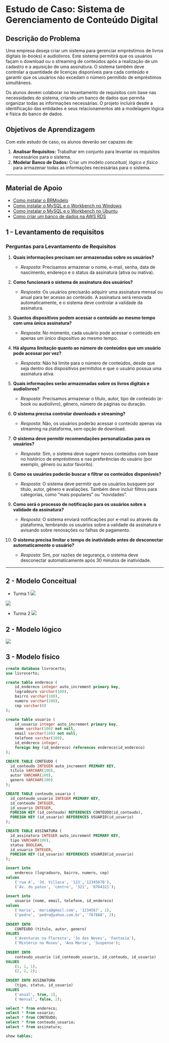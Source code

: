 # Estudo de Caso: Sistema de Gerenciamento de Conteúdo Digital

## Descrição do Problema

Uma empresa deseja criar um sistema para gerenciar empréstimos de livros digitais (e-books) e audiolivros. Este sistema permitirá que os usuários façam o download ou o streaming de conteúdos após a realização de um cadastro e a aquisição de uma assinatura. O sistema também deve controlar a quantidade de licenças disponíveis para cada conteúdo e garantir que os usuários não excedam o número permitido de empréstimos simultâneos.

Os alunos devem colaborar no levantamento de requisitos com base nas necessidades do sistema, criando um banco de dados que permita organizar todas as informações necessárias. O projeto incluirá desde a identificação das entidades e seus relacionamentos até a modelagem lógica e física do banco de dados.

## Objetivos de Aprendizagem

Com este estudo de caso, os alunos deverão ser capazes de:

1. **Analisar Requisitos:** Trabalhar em conjunto para levantar os requisitos necessários para o sistema.
2. **Modelar Banco de Dados:** Criar um modelo *conceitual, lógico e físico* para armazenar todas as informações necessárias para o sistema.

---

## Material de Apoio
* [Como instalar o BRModelo](https://youtu.be/i_gNCwXM6pk)
* [Como instalar o MySQL e o Workbench no Windows](https://youtu.be/IEUgVwjXF0o)
* [Como instalar o MySQL e o Workbench no Ubuntu](https://youtu.be/Uuw4KPiVATc)
* [Como criar um banco de dados na AWS RDS](https://youtu.be/-5HyrZD7Wys)

## 1 - Levantamento de **requisitos**

### Perguntas para Levantamento de Requisitos
1. **Quais informações precisam ser armazenadas sobre os usuários?**
   - *Resposta*: Precisamos armazenar o nome, e-mail, senha, data de nascimento, endereço e o status da assinatura (ativa ou inativa).
2. **Como funcionará o sistema de assinatura dos usuários?**
   - *Resposta*: Os usuários precisarão adquirir uma assinatura mensal ou anual para ter acesso ao conteúdo. A assinatura será renovada automaticamente, e o sistema deve controlar a validade da assinatura.
3. **Quantos dispositivos podem acessar o conteúdo ao mesmo tempo com uma única assinatura?**
   - *Resposta*: No momento, cada usuário pode acessar o conteúdo em apenas um único dispositivo ao mesmo tempo.

4. **Há alguma limitação quanto ao número de conteúdos que um usuário pode acessar por vez?**
   - *Resposta*: Não há limite para o número de conteúdos, desde que seja dentro dos dispositivos permitidos e que o usuário possua uma assinatura ativa.

5. **Quais informações serão armazenadas sobre os livros digitais e audiolivros?**
   - *Resposta*: Precisamos armazenar o título, autor, tipo de conteúdo (e-book ou audiolivro), gênero, número de páginas ou duração.

6. **O sistema precisa controlar downloads e streaming?**
   - *Resposta*: Não, os usuários poderão acessar o conteúdo apenas via streaming na plataforma, sem opção de download.
  
7. **O sistema deve permitir recomendações personalizadas para os usuários?**
   - *Resposta*: Sim, o sistema deve sugerir novos conteúdos com base no histórico de empréstimos e nas preferências do usuário (por exemplo, gênero ou autor favorito).

8. **Como os usuários poderão buscar e filtrar os conteúdos disponíveis?**
   - *Resposta*: O sistema deve permitir que os usuários busquem por título, autor, gênero e avaliações. Também deve incluir filtros para categorias, como “mais populares” ou “novidades”.
  
9. **Como será o processo de notificação para os usuários sobre a validade da assinatura?**
    - *Resposta*: O sistema enviará notificações por e-mail ou através da plataforma, lembrando os usuários sobre a validade da assinatura e avisando sobre renovações ou falhas de pagamento.

10. **O sistema precisa limitar o tempo de inatividade antes de desconectar automaticamente o usuário?**
    - *Resposta*: Sim, por razões de segurança, o sistema deve desconectar automaticamente após 30 minutos de inatividade.

---

## 2 - Modelo Conceitual
- Turma 1
![](https://imgur.com/k3zaGGI)
<img src="https://imgur.com/k3zaGGI">

- Turma 2
![](https://imgur.com/tU2W28e)

## 2 - Modelo lógico
![](https://imgur.com/WOTr2TM)

## 3 - Modelo físico

~~~SQL
create database livrocerto;
use livrocerto;

create table endereco (
	id_endereco integer auto_increment primary key,
    logradouro varchar(100),
    bairro varchar(100),
    numero varchar(100),
    cep varchar(8)
);

create table usuario (
	id_usuario integer auto_increment primary key,
    nome varchar(100) not null,
    email varchar(100) not null,
    telefone varchar(100),
    id_endereco integer,
    foreign key (id_endereco) references endereco(id_endereco) 
);

CREATE TABLE CONTEUDO (
  id_conteudo INTEGER auto_increment PRIMARY KEY,
  titulo VARCHAR(100),
  autor VARCHAR(100),
  genero VARCHAR(100)
);

CREATE TABLE conteudo_usuario (
  id_conteudo_usuario INTEGER PRIMARY KEY,
  id_conteudo INTEGER,
  id_usuario INTEGER,
  FOREIGN KEY (id_conteudo) REFERENCES CONTEUDO(id_conteudo),
  FOREIGN KEY (id_usuario) REFERENCES USUARIO(id_usuario)
);

CREATE TABLE ASSINATURA (
  id_assinatura INTEGER auto_increment PRIMARY KEY,
  tipo VARCHAR(100),
  status BOOLEAN,
  id_usuario INTEGER,
  FOREIGN KEY (id_usuario) REFERENCES USUARIO(id_usuario)
);

insert into 
	endereco (logradouro, bairro, numero, cep)
values
	('rua A', 'Jd. Villaca', '123','12345678'),
    ('Av. do patos', 'centro', '321', '8764321');
    
insert into
	usuario (nome, email, telefone, id_endereco)
values
	('maria', 'maria@gmail.com', '1234567', 1),
    ('pedro', 'pedro@yahoo.com.br', '767888', 2);
    
INSERT INTO 
	CONTEUDO (titulo, autor, genero) 
VALUES
	('Aventuras na Floresta', 'Jo das Neves', 'Fantasia'),
	('Mistério no Museu', 'Ana Maria', 'Suspense');
    
INSERT INTO 
	conteudo_usuario (id_conteudo_usuario, id_conteudo, id_usuario) 
VALUES
	(1, 1, 1),
	(2, 2, 2); 
    
INSERT INTO ASSINATURA 
	(tipo, status, id_usuario) 
VALUES 
	('anual', true, 1),
	('mensal', false, 2);

select * from endereco;
select * from usuario;
select * from CONTEUDO;
select * from conteudo_usuario;
select * from assinatura;

show tables;
~~~
